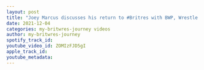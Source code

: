 ```yaml
---
layout: post
title: "Joey Marcus discusses his return to #Britres with BWP, Wrestle Island, Superstar Pro and Fusion Pro"
date: 2021-12-04
categories: my-britwres-journey videos
author: my-britwres-journey
spotify_track_id: 
youtube_video_id: ZOMIzFJD5gI
apple_track_id: 
youtube_metadata: 
---
```

